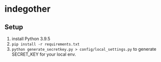 # indegother

## Setup
1. install Python 3.9.5
2. `pip install -r requirements.txt`
3. `python generate_secretkey.py > config/local_settings.py` to generate SECRET_KEY for your local env.
